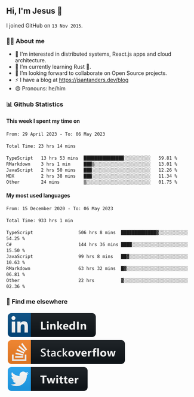 ## Hi, I'm Jesus 👋

I joined GitHub on `13 Nov 2015`.

<!-- Talking about you -->

### 👨‍💻 About me

- 👦 I'm interested in distributed systems, React.js apps and cloud architecture.
- 🌱 I’m currently learning Rust 🦀.
- 👯 I’m looking forward to collaborate on Open Source projects.
- ⚡️ I have a blog at <https://jsantanders.dev/blog>
- 😄 Pronouns: he/him

### 📊 Github Statistics

#### This week I spent my time on

<!--START_SECTION:weekly-->

```text
From: 29 April 2023 - To: 06 May 2023

Total Time: 23 hrs 14 mins

TypeScript   13 hrs 53 mins  ███████████████░░░░░░░░░░   59.81 %
RMarkdown    3 hrs 1 min     ███▒░░░░░░░░░░░░░░░░░░░░░   13.01 %
JavaScript   2 hrs 50 mins   ███░░░░░░░░░░░░░░░░░░░░░░   12.26 %
MDX          2 hrs 38 mins   ███░░░░░░░░░░░░░░░░░░░░░░   11.34 %
Other        24 mins         ▒░░░░░░░░░░░░░░░░░░░░░░░░   01.75 %
```

<!--END_SECTION:weekly-->

#### My most used languages

<!--START_SECTION:alltime-->

```text
From: 15 December 2020 - To: 06 May 2023

Total Time: 933 hrs 1 min

TypeScript                 506 hrs 8 mins  █████████████▓░░░░░░░░░░░   54.25 %
C#                         144 hrs 36 mins ████░░░░░░░░░░░░░░░░░░░░░   15.50 %
JavaScript                 99 hrs 8 mins   ██▓░░░░░░░░░░░░░░░░░░░░░░   10.63 %
RMarkdown                  63 hrs 32 mins  █▓░░░░░░░░░░░░░░░░░░░░░░░   06.81 %
Other                      22 hrs          ▓░░░░░░░░░░░░░░░░░░░░░░░░   02.36 %
```

<!--END_SECTION:alltime-->

### 📢 Find me elsewhere

<p>
  <a target="_blank" href="https://linkedin.com/in/jsantanders">
    <img src="https://github.com/jsantanders/jsantanders/blob/master/img/linkedin.svg" alt="LinkedIn" style="vertical-align:top; margin:4px">
  </a>
  
  <a target="_blank" href="https://stackoverflow.com/users/7318331/jesus-santander">
    <img src="https://github.com/jsantanders/jsantanders/blob/master/img/stackoverflow.svg" alt="StackOverflow" style="vertical-align:top; margin:4px">
  </a>
  
  <a target="_blank" href="http://twitter.com/jsantanders">
    <img src="https://github.com/jsantanders/jsantanders/blob/master/img/twitter.svg" alt="Twitter" style="vertical-align:top; margin:4px">
  </a>
</p>

